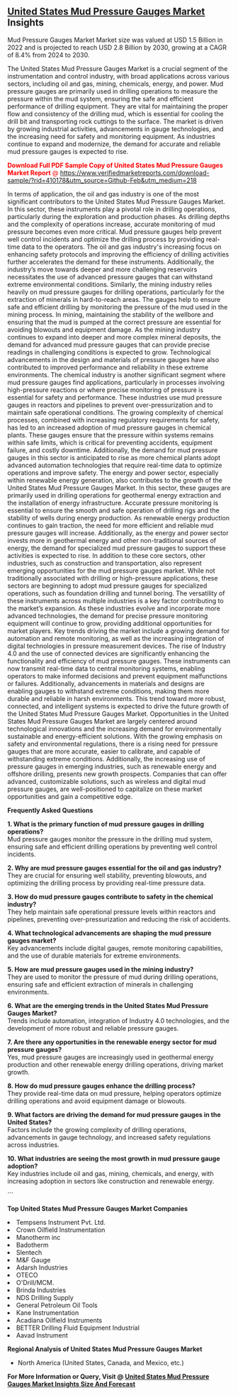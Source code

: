 <h2><a href="https://www.verifiedmarketreports.com/download-sample/?rid=410178&amp;utm_source=Github-Feb&amp;utm_medium=218" target="_blank">United States Mud Pressure Gauges Market</a> Insights</h2><p>Mud Pressure Gauges Market Market size was valued at USD 1.5 Billion in 2022 and is projected to reach USD 2.8 Billion by 2030, growing at a CAGR of 8.4% from 2024 to 2030.</p><p> <p>The United States Mud Pressure Gauges Market is a crucial segment of the instrumentation and control industry, with broad applications across various sectors, including oil and gas, mining, chemicals, energy, and power. Mud pressure gauges are primarily used in drilling operations to measure the pressure within the mud system, ensuring the safe and efficient performance of drilling equipment. They are vital for maintaining the proper flow and consistency of the drilling mud, which is essential for cooling the drill bit and transporting rock cuttings to the surface. The market is driven by growing industrial activities, advancements in gauge technologies, and the increasing need for safety and monitoring equipment. As industries continue to expand and modernize, the demand for accurate and reliable mud pressure gauges is expected to rise. <p><span class=""><span style="color: #ff0000;"><strong>Download Full PDF Sample Copy of United States Mud Pressure Gauges Market Report</strong> @ </span><a href="https://www.verifiedmarketreports.com/download-sample/?rid=410178&amp;utm_source=Github-Feb&amp;utm_medium=218" target="_blank">https://www.verifiedmarketreports.com/download-sample/?rid=410178&amp;utm_source=Github-Feb&amp;utm_medium=218</a></span></p> In terms of application, the oil and gas industry is one of the most significant contributors to the United States Mud Pressure Gauges Market. In this sector, these instruments play a pivotal role in drilling operations, particularly during the exploration and production phases. As drilling depths and the complexity of operations increase, accurate monitoring of mud pressure becomes even more critical. Mud pressure gauges help prevent well control incidents and optimize the drilling process by providing real-time data to the operators. The oil and gas industry's increasing focus on enhancing safety protocols and improving the efficiency of drilling activities further accelerates the demand for these instruments. Additionally, the industry’s move towards deeper and more challenging reservoirs necessitates the use of advanced pressure gauges that can withstand extreme environmental conditions. Similarly, the mining industry relies heavily on mud pressure gauges for drilling operations, particularly for the extraction of minerals in hard-to-reach areas. The gauges help to ensure safe and efficient drilling by monitoring the pressure of the mud used in the mining process. In mining, maintaining the stability of the wellbore and ensuring that the mud is pumped at the correct pressure are essential for avoiding blowouts and equipment damage. As the mining industry continues to expand into deeper and more complex mineral deposits, the demand for advanced mud pressure gauges that can provide precise readings in challenging conditions is expected to grow. Technological advancements in the design and materials of pressure gauges have also contributed to improved performance and reliability in these extreme environments. The chemical industry is another significant segment where mud pressure gauges find applications, particularly in processes involving high-pressure reactions or where precise monitoring of pressure is essential for safety and performance. These industries use mud pressure gauges in reactors and pipelines to prevent over-pressurization and to maintain safe operational conditions. The growing complexity of chemical processes, combined with increasing regulatory requirements for safety, has led to an increased adoption of mud pressure gauges in chemical plants. These gauges ensure that the pressure within systems remains within safe limits, which is critical for preventing accidents, equipment failure, and costly downtime. Additionally, the demand for mud pressure gauges in this sector is anticipated to rise as more chemical plants adopt advanced automation technologies that require real-time data to optimize operations and improve safety. The energy and power sector, especially within renewable energy generation, also contributes to the growth of the United States Mud Pressure Gauges Market. In this sector, these gauges are primarily used in drilling operations for geothermal energy extraction and the installation of energy infrastructure. Accurate pressure monitoring is essential to ensure the smooth and safe operation of drilling rigs and the stability of wells during energy production. As renewable energy production continues to gain traction, the need for more efficient and reliable mud pressure gauges will increase. Additionally, as the energy and power sector invests more in geothermal energy and other non-traditional sources of energy, the demand for specialized mud pressure gauges to support these activities is expected to rise. In addition to these core sectors, other industries, such as construction and transportation, also represent emerging opportunities for the mud pressure gauges market. While not traditionally associated with drilling or high-pressure applications, these sectors are beginning to adopt mud pressure gauges for specialized operations, such as foundation drilling and tunnel boring. The versatility of these instruments across multiple industries is a key factor contributing to the market’s expansion. As these industries evolve and incorporate more advanced technologies, the demand for precise pressure monitoring equipment will continue to grow, providing additional opportunities for market players. Key trends driving the market include a growing demand for automation and remote monitoring, as well as the increasing integration of digital technologies in pressure measurement devices. The rise of Industry 4.0 and the use of connected devices are significantly enhancing the functionality and efficiency of mud pressure gauges. These instruments can now transmit real-time data to central monitoring systems, enabling operators to make informed decisions and prevent equipment malfunctions or failures. Additionally, advancements in materials and designs are enabling gauges to withstand extreme conditions, making them more durable and reliable in harsh environments. This trend toward more robust, connected, and intelligent systems is expected to drive the future growth of the United States Mud Pressure Gauges Market. Opportunities in the United States Mud Pressure Gauges Market are largely centered around technological innovations and the increasing demand for environmentally sustainable and energy-efficient solutions. With the growing emphasis on safety and environmental regulations, there is a rising need for pressure gauges that are more accurate, easier to calibrate, and capable of withstanding extreme conditions. Additionally, the increasing use of pressure gauges in emerging industries, such as renewable energy and offshore drilling, presents new growth prospects. Companies that can offer advanced, customizable solutions, such as wireless and digital mud pressure gauges, are well-positioned to capitalize on these market opportunities and gain a competitive edge. <p><b>Frequently Asked Questions</b></p> <p><b>1. What is the primary function of mud pressure gauges in drilling operations?</b><br> Mud pressure gauges monitor the pressure in the drilling mud system, ensuring safe and efficient drilling operations by preventing well control incidents.</p> <p><b>2. Why are mud pressure gauges essential for the oil and gas industry?</b><br> They are crucial for ensuring well stability, preventing blowouts, and optimizing the drilling process by providing real-time pressure data.</p> <p><b>3. How do mud pressure gauges contribute to safety in the chemical industry?</b><br> They help maintain safe operational pressure levels within reactors and pipelines, preventing over-pressurization and reducing the risk of accidents.</p> <p><b>4. What technological advancements are shaping the mud pressure gauges market?</b><br> Key advancements include digital gauges, remote monitoring capabilities, and the use of durable materials for extreme environments.</p> <p><b>5. How are mud pressure gauges used in the mining industry?</b><br> They are used to monitor the pressure of mud during drilling operations, ensuring safe and efficient extraction of minerals in challenging environments.</p> <p><b>6. What are the emerging trends in the United States Mud Pressure Gauges Market?</b><br> Trends include automation, integration of Industry 4.0 technologies, and the development of more robust and reliable pressure gauges.</p> <p><b>7. Are there any opportunities in the renewable energy sector for mud pressure gauges?</b><br> Yes, mud pressure gauges are increasingly used in geothermal energy production and other renewable energy drilling operations, driving market growth.</p> <p><b>8. How do mud pressure gauges enhance the drilling process?</b><br> They provide real-time data on mud pressure, helping operators optimize drilling operations and avoid equipment damage or blowouts.</p> <p><b>9. What factors are driving the demand for mud pressure gauges in the United States?</b><br> Factors include the growing complexity of drilling operations, advancements in gauge technology, and increased safety regulations across industries.</p> <p><b>10. What industries are seeing the most growth in mud pressure gauge adoption?</b><br> Key industries include oil and gas, mining, chemicals, and energy, with increasing adoption in sectors like construction and renewable energy.</p> ```</p><p><strong>Top United States Mud Pressure Gauges Market Companies</strong></p><div data-test-id=""><p><li>Tempsens Instrument Pvt. Ltd.</li><li> Crown Oilfield Instrumentation</li><li> Manotherm inc</li><li> Badotherm</li><li> Slentech</li><li> M&F Gauge</li><li> Adarsh Industries</li><li> OTECO</li><li> O'Drill/MCM.</li><li> Brinda Industries</li><li> NDS Drilling Supply</li><li> General Petroleum Oil Tools</li><li> Kane Instrumentation</li><li> Acadiana Oilfield Instruments</li><li> BETTER Drilling Fluid Equipment Industrial</li><li> Aavad Instrument</li></p><div><strong>Regional Analysis of&nbsp;United States Mud Pressure Gauges Market</strong></div><ul><li dir="ltr"><p dir="ltr">North America&nbsp;(United States, Canada, and Mexico, etc.)</p></li></ul><p><strong>For More Information or Query, Visit @&nbsp;</strong><strong><a href="https://www.verifiedmarketreports.com/product/mud-pressure-gauges-market/?utm_source=Github-Feb&amp;utm_medium=218" target="_blank">United States Mud Pressure Gauges Market Insights Size And Forecast</a></strong></p></div>
